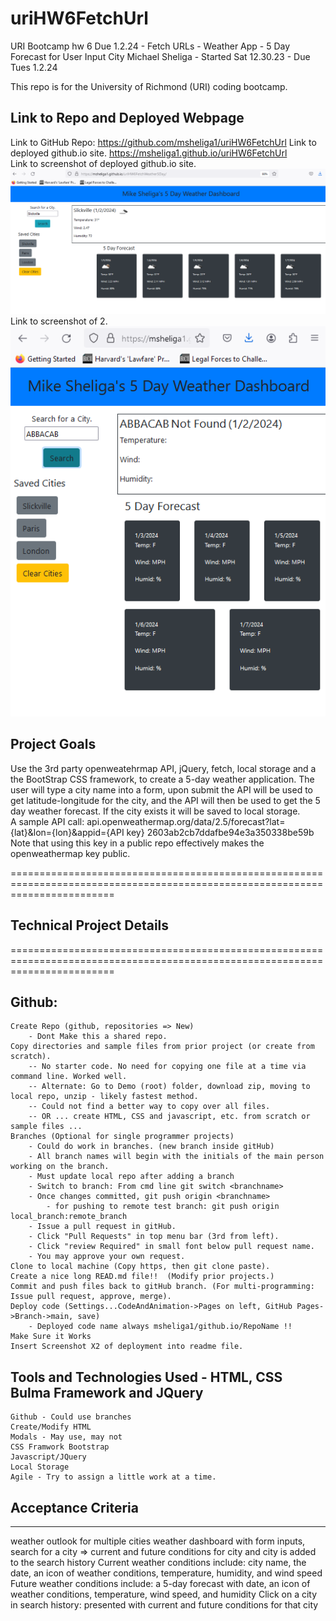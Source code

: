 # uriHW6FetchUrl
URI Bootcamp hw 6 Due 1.2.24 - Fetch URLs - Weather App - 5 Day Forecast for User Input City 
Michael Sheliga - Started Sat 12.30.23 - Due Tues 1.2.24

This repo is for the University of Richmond (URI) coding bootcamp.   

## Link to Repo and Deployed Webpage
Link to GitHub Repo: https://github.com/msheliga1/uriHW6FetchUrl
Link to deployed github.io site. https://msheliga1.github.io/uriHW6FetchUrl  
Link to screenshot of deployed github.io site. ![HW 6 Fetch APIs GitHub Deployed Start Screenshot](./assets/images/WorkingScreenshot.PNG)   
Link to screenshot of 2. ![HW 6 Fetch APIs GitHub Results Screenshot](./assets/images/ResultsScreenshot.PNG)   

## Project Goals  
Use the 3rd party openweatehrmap API, jQuery, fetch, local storage and a the BootStrap CSS framework, to create a 5-day weather application. 
The user will type a city name into a form, upon submit the API will be used to get latitude-longitude for the city, and the 
API will then be used to get the 5 day weather forecast. If the city exists it will be saved to local storage.    
A sample API call: api.openweathermap.org/data/2.5/forecast?lat={lat}&lon={lon}&appid={API key} 2603ab2cb7ddafbe94e3a350338be59b
Note that using this key in a public repo effectively makes the openweathermap key public. 

==============================================================================================================================
## Technical Project Details 
==============================================================================================================================
## Github:  
    Create Repo (github, repositories => New)  
        - Dont Make this a shared repo. 
    Copy directories and sample files from prior project (or create from scratch). 
        -- No starter code. No need for copying one file at a time via command line. Worked well.
        -- Alternate: Go to Demo (root) folder, download zip, moving to local repo, unzip - likely fastest method.     
        -- Could not find a better way to copy over all files.    
        -- OR ... create HTML, CSS and javascript, etc. from scratch or sample files ...  
    Branches (Optional for single programmer projects)
        - Could do work in branches. (new branch inside gitHub)  
        - All branch names will begin with the initials of the main person working on the branch.  
        - Must update local repo after adding a branch  
        - Switch to branch: From cmd line git switch <branchname>  
        - Once changes committed, git push origin <branchname>  
            - for pushing to remote test branch: git push origin local_branch:remote_branch
        - Issue a pull request in gitHub.
        - Click "Pull Requests" in top menu bar (3rd from left).
        - Click "review Required" in small font below pull request name.
        - You may approve your own request.  
    Clone to local machine (Copy https, then git clone paste).    
    Create a nice long READ.md file!!  (Modify prior projects.)   
    Commit and push files back to gitHub branch. (For multi-programming: Issue pull request, approve, merge). 
    Deploy code (Settings...CodeAndAnimation->Pages on left, GitHub Pages->Branch->main, save)
        - Deployed code name always msheliga1/github.io/RepoName !!
    Make Sure it Works  
    Insert Screenshot X2 of deployment into readme file.  
  
## Tools and Technologies Used - HTML, CSS Bulma Framework and JQuery   
    Github - Could use branches
    Create/Modify HTML 
    Modals - May use, may not
    CSS Framwork Bootstrap
    Javascript/JQuery 
    Local Storage
    Agile - Try to assign a little work at a time. 

## Acceptance Criteria  
-----------------------
weather outlook for multiple cities
weather dashboard with form inputs, search for a city => current and future conditions for city and city is added to the search history
Current weather conditions include: city name, the date, an icon of weather conditions, temperature, humidity, and wind speed
Future weather conditions include: a 5-day forecast with date, an icon of weather conditions, temperature, wind speed, and humidity
Click on a city in search history:  presented with current and future conditions for that city


